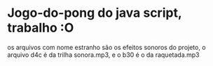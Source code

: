 # Jogo-do-pong do java script, trabalho :O
os arquivos com nome estranho são os efeitos sonoros do projeto, o arquivo d4c é da trilha sonora.mp3, e o b30 é o da raquetada.mp3
